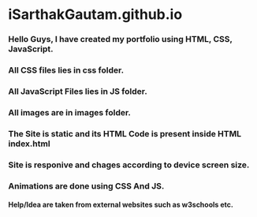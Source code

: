 # iSarthakGautam.github.io

### Hello Guys, I have created my portfolio using HTML, CSS, JavaScript.

### All CSS files lies in css folder.

### All JavaScript Files lies in JS folder.

### All images are in images folder.

### The Site is static and its HTML Code is present inside HTML index.html

### Site is responive and chages according to device screen size.

### Animations are done using CSS And JS.

#### Help/Idea are taken from external websites such as w3schools etc.

